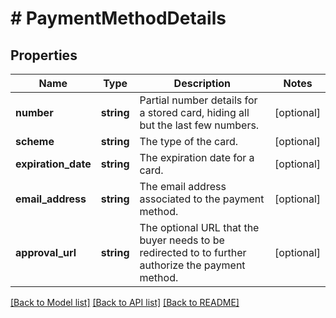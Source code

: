 # # PaymentMethodDetails

## Properties

Name | Type | Description | Notes
------------ | ------------- | ------------- | -------------
**number** | **string** | Partial number details for a stored card, hiding all but the last few numbers. | [optional]
**scheme** | **string** | The type of the card. | [optional]
**expiration_date** | **string** | The expiration date for a card. | [optional]
**email_address** | **string** | The email address associated to the payment method. | [optional]
**approval_url** | **string** | The optional URL that the buyer needs to be redirected to to further authorize the payment method. | [optional]

[[Back to Model list]](../../README.md#models) [[Back to API list]](../../README.md#endpoints) [[Back to README]](../../README.md)
